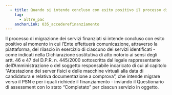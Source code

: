 ```yaml
---
  - title: Quando si intende concluso con esito positivo il processo di migrazione?
    tag:
      - altre_pac
    anchorLink: 035_accederefinanziamento
---
```


Il processo di migrazione dei servizi finanziati si intende concluso con esito positivo al momento in cui l’Ente effettuerà comunicazione, attraverso la piattaforma, del rilascio in esercizio di ciascuno dei servizi identificati - come indicati nella Dichiarazione sostitutiva di atto notorio ai sensi degli
artt. 46 e 47 del D.P.R. n. 445/2000 sottoscritta dal legale rappresentante dell’Amministrazione o del soggetto responsabile incaricato di cui al capitolo “Attestazione dei server fisici e delle macchine virtuali alla data di candidatura e relativa documentazione a comprova”, che intende migrare verso il PSN e per i quali richiede il finanziamento - inviando il Questionario di assessment con lo stato “Completato” per ciascun servizio in oggetto.
